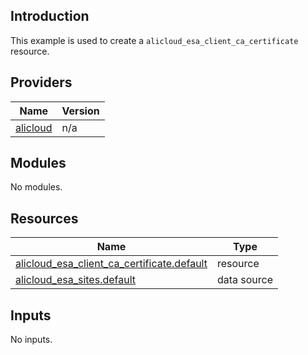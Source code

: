 ## Introduction

This example is used to create a `alicloud_esa_client_ca_certificate` resource.

<!-- BEGIN_TF_DOCS -->
## Providers

| Name | Version |
|------|---------|
| <a name="provider_alicloud"></a> [alicloud](#provider\_alicloud) | n/a |

## Modules

No modules.

## Resources

| Name | Type |
|------|------|
| [alicloud_esa_client_ca_certificate.default](https://registry.terraform.io/providers/aliyun/alicloud/latest/docs/resources/esa_client_ca_certificate) | resource |
| [alicloud_esa_sites.default](https://registry.terraform.io/providers/aliyun/alicloud/latest/docs/data-sources/esa_sites) | data source |

## Inputs

No inputs.
<!-- END_TF_DOCS -->
